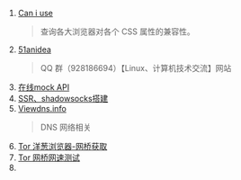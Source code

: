 1. [Can i use](http://caniuse.com) 
   > 查询各大浏览器对各个 CSS 属性的兼容性。
2. [51anidea](http://www.51anidea.com)
   > QQ 群（928186694）【Linux、计算机技术交流】网站
3. [在线mock API](https://www.eolinker.com/)
4. [SSR、shadowsocks搭建](https://www.flyzy2005.com)
5. [Viewdns.info](https://viewdns.info/)
   > DNS 网络相关
6. [Tor 洋葱浏览器-网桥获取](https://bridges.torproject.org/bridges?transport=obfs4)
7. [Tor 网桥网速测试](https://metrics.torproject.org/rs.html#search/)
8. 